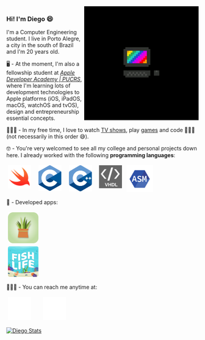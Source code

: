
<img align="right" width="300px" src="https://github.com/DiegoHSO/DiegoHSO/blob/main/gifs/computer.gif"/>

### Hi! I'm Diego 😄

I'm a Computer Engineering student. I live in Porto Alegre, a city in the south of Brazil and I'm 20 years old.

🖥 - At the moment, I'm also a fellowship student at [*Apple Developer Academy | PUCRS*](http://www.bepid.com.br/poa/), where I'm learning lots of development technologies to Apple platforms (iOS, iPadOS, macOS, watchOS and tvOS), design and entrepreneurship essential concepts. 

🧑🏾‍🦱 - In my free time, I love to watch [TV shows](https://tvtime.com/r/1SL8x), play [games](https://psnprofiles.com/diegohxnrique) and code 👨🏽‍💻 (not necessarily in this order 😅).

🤓 - You're very welcomed to see all my college and personal projects down here. I already worked with the following **programming languages**:

<p align="left">
<img width="60px" src="https://github.com/DiegoHSO/DiegoHSO/blob/main/images/swift.png" title="Swift" style="vertical-align:top; margin:4px"/> &nbsp;
<img width="60px" src="https://github.com/DiegoHSO/DiegoHSO/blob/main/images/c.svg" title="C" style="vertical-align:top; margin:4px"/> &nbsp;
<img width="60px" src="https://github.com/DiegoHSO/DiegoHSO/blob/main/images/c%2B%2B.svg" title="C++" style="vertical-align:top; margin:4px"/> &nbsp;
<img width="60px" src="https://github.com/DiegoHSO/DiegoHSO/blob/main/images/vhdl.jpeg" title="VHDL" style="vertical-align:top; margin:4px"/> 
<img width="70px" src="https://github.com/DiegoHSO/DiegoHSO/blob/main/images/assembly.png" title="Assembly" style="vertical-align:top; margin:4px"/>  

📱 - Developed apps: <br />

[<img width="80px" src="https://github.com/DiegoHSO/DiegoHSO/blob/main/images/GardenMinder.png" title="GardenMinder" style="vertical-align:top; margin:4px" />](https://apps.apple.com/us/app/gardenminder/id1582232316)&nbsp;    
[<img width="80px" src="https://github.com/DiegoHSO/DiegoHSO/blob/main/images/fishlife.png" title="FishLife" style="vertical-align:top; margin:4px" />](https://apps.apple.com/us/app/fishlife/id1586180074)&nbsp;&nbsp;&nbsp;&nbsp;&nbsp;     
  
🙋🏽‍♂️ - You can reach me anytime at: <br />
  
  
[<img width="60px" src="https://github.com/DiegoHSO/DiegoHSO/blob/main/images/linkedin.png" title="LinkedIn" style="vertical-align:top; margin:4px" />](https://www.linkedin.com/in/diego-henrique-oliveira)&nbsp;&nbsp;&nbsp;&nbsp;&nbsp;
[<img width="60px" src="https://github.com/DiegoHSO/DiegoHSO/blob/main/images/instagram.svg" title="Instagram" style="vertical-align:top; margin:4px" />](https://www.instagram.com/diegohenrique._)  

  
[<img align="center" src="https://github-readme-stats.vercel.app/api?username=DiegoHSO&show_icons=true&theme=tokyonight" alt="Diego Stats" width="50%" />](https://github.com/DiegoHSO)
  
  
</p>

